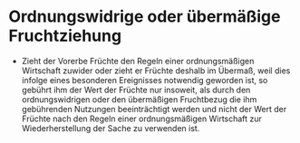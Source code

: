 # Ordnungswidrige oder übermäßige Fruchtziehung

- Zieht der Vorerbe Früchte den Regeln einer ordnungsmäßigen Wirtschaft zuwider oder zieht er Früchte deshalb im Übermaß, weil dies infolge eines besonderen Ereignisses notwendig geworden ist, so gebührt ihm der Wert der Früchte nur insoweit, als durch den ordnungswidrigen oder den übermäßigen Fruchtbezug die ihm gebührenden Nutzungen beeinträchtigt werden und nicht der Wert der Früchte nach den Regeln einer ordnungsmäßigen Wirtschaft zur Wiederherstellung der Sache zu verwenden ist.

